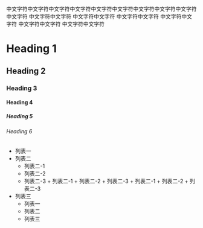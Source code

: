 
中文字符中文字符中文字符中文字符中文字符中文字符中文字符中文字符中文字符中文字符
中文字符中文字符
中文字符中文字符
中文字符中文字符
中文字符中文字符
中文字符中文字符
中文字符中文字符

# Heading 1
## Heading 2
### Heading 3
#### Heading 4
##### Heading 5
###### Heading 6


+ 列表一
+ 列表二
    + 列表二-1
    + 列表二-2
    + 列表二-3
            + 列表二-1
            + 列表二-2
            + 列表二-3
                + 列表二-1
                + 列表二-2
                + 列表二-3  
+ 列表三
    * 列表一
    * 列表二
    * 列表三
